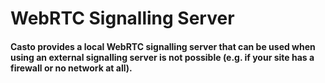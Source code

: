 # WebRTC Signalling Server

#### Casto provides a local WebRTC signalling server that can be used when using an external signalling server is not possible (e.g. if your site has a firewall or no network at all).